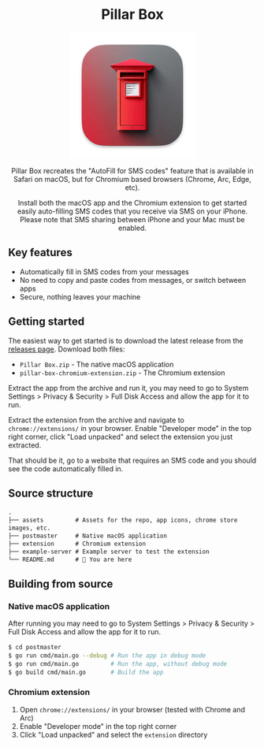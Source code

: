 <h1 align="center">Pillar Box</h1>

<p align="center">
<img src="assets/icons/macos.png" width="256" height="256" alt="Pillar Box icon" />
</p>
<p align="center">
Pillar Box recreates the "AutoFill for SMS codes" feature that is available in Safari on macOS, but for Chromium based browsers (Chrome, Arc, Edge, etc).
</p>
<p align="center">
Install both the macOS app and the Chromium extension to get started easily auto-filling SMS codes that you receive via SMS on your iPhone. Please note that SMS sharing between iPhone and your Mac must be enabled.
</p>

## Key features

- Automatically fill in SMS codes from your messages
- No need to copy and paste codes from messages, or switch between apps
- Secure, nothing leaves your machine

## Getting started

The easiest way to get started is to download the latest release from the [releases page](releases). Download both files:

- `Pillar Box.zip` - The native macOS application
- `pillar-box-chromium-extension.zip` - The Chromium extension

Extract the app from the archive and run it, you may need to go to System Settings > Privacy & Security > Full Disk Access and allow the app for it to run.

Extract the extension from the archive and navigate to `chrome://extensions/` in your browser. Enable "Developer mode" in the top right corner, click "Load unpacked" and select the extension you just extracted.

That should be it, go to a website that requires an SMS code and you should see the code automatically filled in.

## Source structure

```
.
├── assets         # Assets for the repo, app icons, chrome store images, etc.
├── postmaster     # Native macOS application
├── extension      # Chromium extension
├── example-server # Example server to test the extension
└── README.md      # 📍 You are here
```

## Building from source

### Native macOS application

After running you may need to go to System Settings > Privacy & Security > Full Disk Access and allow the app for it to run.

```bash
$ cd postmaster
$ go run cmd/main.go --debug # Run the app in debug mode
$ go run cmd/main.go         # Run the app, without debug mode
$ go build cmd/main.go       # Build the app
```

### Chromium extension

1. Open `chrome://extensions/` in your browser (tested with Chrome and Arc)
2. Enable "Developer mode" in the top right corner
3. Click "Load unpacked" and select the `extension` directory
